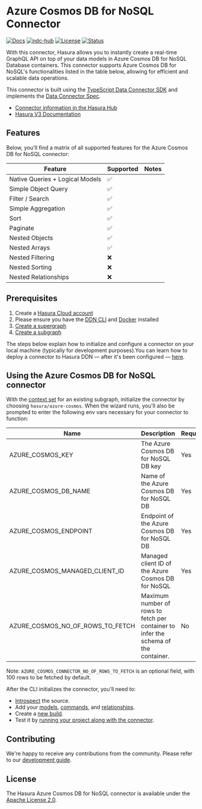 # Azure Cosmos DB for NoSQL Connector

[![Docs](https://img.shields.io/badge/docs-v3.x-brightgreen.svg?style=flat)](https://hasura.io/docs/3.0/latest/connectors/azure-cosmos/)
[![ndc-hub](https://img.shields.io/badge/ndc--hub-azure--cosmos-blue.svg?style=flat)](https://hasura.io/connectors/azure-cosmos)
[![License](https://img.shields.io/badge/license-Apache--2.0-purple.svg?style=flat)](LICENSE.txt)
[![Status](https://img.shields.io/badge/status-alpha-yellow.svg?style=flat)](./readme.md)

With this connector, Hasura allows you to instantly create a real-time GraphQL API on top of your data models in Azure
Cosmos DB for NoSQL Database containers. This connector supports Azure Cosmos DB for NoSQL's functionalities listed in
the table below, allowing for efficient and scalable data operations.

This connector is built using the [TypeScript Data Connector SDK](https://github.com/hasura/ndc-sdk-typescript) and
implements the [Data Connector Spec](https://github.com/hasura/ndc-spec).

- [Connector information in the Hasura Hub](https://hasura.io/connectors/azure-cosmos)
- [Hasura V3 Documentation](https://hasura.io/docs/3.0)

## Features

Below, you'll find a matrix of all supported features for the Azure Cosmos DB for NoSQL connector:

| Feature                         | Supported | Notes |
| ------------------------------- | --------- | ----- |
| Native Queries + Logical Models | ✅        |       |
| Simple Object Query             | ✅        |       |
| Filter / Search                 | ✅        |       |
| Simple Aggregation              | ✅        |       |
| Sort                            | ✅        |       |
| Paginate                        | ✅        |       |
| Nested Objects                  | ✅        |       |
| Nested Arrays                   | ✅        |       |
| Nested Filtering                | ❌        |       |
| Nested Sorting                  | ❌        |       |
| Nested Relationships            | ❌        |       |

## Prerequisites

1. Create a [Hasura Cloud account](https://console.hasura.io)
2. Please ensure you have the [DDN CLI](https://hasura.io/docs/3.0/cli/installation) and
   [Docker](https://docs.docker.com/engine/install/) installed
3. [Create a supergraph](https://hasura.io/docs/3.0/getting-started/init-supergraph)
4. [Create a subgraph](https://hasura.io/docs/3.0/getting-started/init-subgraph)

The steps below explain how to initialize and configure a connector on your local machine (typically for development
purposes).You can learn how to deploy a connector to Hasura DDN — after it's been configured —
[here](https://hasura.io/docs/3.0/getting-started/deployment/deploy-a-connector).

## Using the Azure Cosmos DB for NoSQL connector

With the [context set](https://hasura.io/docs/3.0/cli/commands/ddn_context_set/) for an existing subgraph, initialize
the connector by choosing `hasura/azure-cosmos`. When the wizard runs, you'll also be prompted to enter the following
env vars necessary for your connector to function:

| Name                             | Description                                                                         | Required |
| -------------------------------- | ----------------------------------------------------------------------------------- | -------- |
| AZURE_COSMOS_KEY                 | The Azure Cosmos DB for NoSQL DB key                                                | Yes      |
| AZURE_COSMOS_DB_NAME             | Name of the Azure Cosmos DB for NoSQL DB                                            | Yes      |
| AZURE_COSMOS_ENDPOINT            | Endpoint of the Azure Cosmos DB for NoSQL DB                                        | Yes      |
| AZURE_COSMOS_MANAGED_CLIENT_ID   | Managed client ID of the Azure Cosmos DB for NoSQL                                  | Yes      |
| AZURE_COSMOS_NO_OF_ROWS_TO_FETCH | Maximum number of rows to fetch per container to infer the schema of the container. | No       |

Note: `AZURE_COSMOS_CONNECTOR_NO_OF_ROWS_TO_FETCH` is an optional field, with 100 rows to be fetched by default.

After the CLI initializes the connector, you'll need to:

- [Introspect](https://hasura.io/docs/3.0/cli/commands/ddn_connector_introspect) the source.
- Add your [models](https://hasura.io/docs/3.0/cli/commands/ddn_model_add),
  [commands](https://hasura.io/docs/3.0/cli/commands/ddn_command_add), and
  [relationships](https://hasura.io/docs/3.0/cli/commands/ddn_relationship_add).
- Create a [new build](https://hasura.io/docs/3.0/cli/commands/ddn_supergraph_build_local).
- Test it by [running your project along with the connector](https://hasura.io/docs/3.0/cli/commands/ddn_run#examples).

## Contributing

We're happy to receive any contributions from the community. Please refer to our
[development guide](https://github.com/hasura/ndc-azure-cosmos-connector/blob/main/docs/development.md).

## License

The Hasura Azure Cosmos DB for NoSQL connector is available under the
[Apache License 2.0](https://www.apache.org/licenses/LICENSE-2.0).

